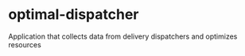 # optimal-dispatcher
Application that collects data from delivery dispatchers and optimizes resources
